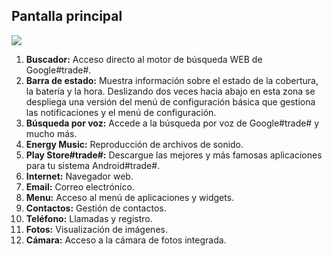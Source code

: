 ## Pantalla principal

![](http://static.energysistem.com/images/manuals/42689/57f378d2ed38d.jpg)

1. **Buscador:** Acceso directo al motor de búsqueda WEB de Google\#trade\#.
2. **Barra de estado:** Muestra información sobre el estado de la cobertura, la batería y la hora. Deslizando dos veces hacia abajo en esta zona se despliega una versión del menú de configuración básica que gestiona las notificaciones y el menú de configuración.
3. **Búsqueda por voz:** Accede a la búsqueda por voz de Google\#trade\# y mucho más.
4. **Energy Music:** Reproducción de archivos de sonido.
5. **Play Store\#trade\#:** Descargue las mejores y más famosas aplicaciones para tu sistema Android\#trade\#.
6. **Internet:** Navegador web.
7. **Email:** Correo electrónico.
8. **Menu:** Acceso al menú de aplicaciones y widgets.
9. **Contactos:** Gestión de contactos.
10. **Teléfono:** Llamadas y registro.
11. **Fotos:** Visualización de imágenes.
12. **Cámara:** Acceso a la cámara de fotos integrada.

